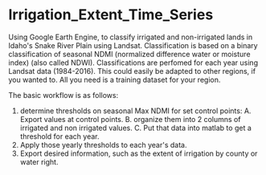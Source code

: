# Irrigation_Extent_Time_Series
Using Google Earth Engine, to classify irrigated and non-irrigated lands in Idaho's Snake River Plain using Landsat. 
Classification is based on a binary classification of seasonal NDMI (normalized difference water or moisture index) (also called NDWI).
Classifications are perfomed for each year using Landsat data (1984-2016).
This could easily be adapted to other regions, if you wanted to. All you need is a training dataset for your region. 

The basic workflow is as follows:
1. determine thresholds on seasonal Max NDMI for set control points: 
  A. Export values at control points.
  B. organize them into 2 columns of irrigated and non irrigated values.
  C. Put that data into matlab to get a threshold for each year. 
2. Apply those yearly thresholds to each year's data.
3. Export desired information, such as the extent of irrigation by county or water right.
